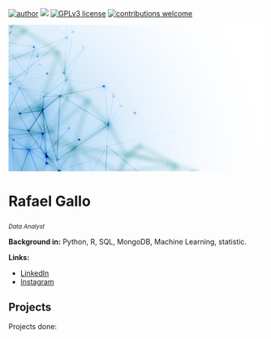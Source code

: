 [![author](https://img.shields.io/badge/author-RafaelGallo-red.svg)](https://www.linkedin.com/in/rafael-gallo-986a73150/) [![](https://img.shields.io/badge/python-3.7+-blue.svg)](https://www.python.org/downloads/release/python-365/) [![GPLv3 license](https://img.shields.io/badge/License-GPLv3-blue.svg)](http://perso.crans.org/besson/LICENSE.html) [![contributions welcome](https://img.shields.io/badge/contributions-welcome-brightgreen.svg?style=flat)](https://github.com/rafaelgallo/data_science/issues)

<p align="center">
  <img src="banner.jpg" >
</p>

# Rafael Gallo
<sub>*Data Analyst*</sub>




**Background in:** Python, R, SQL, MongoDB, Machine Learning, statistic.

**Links:**
* [LinkedIn](https://www.linkedin.com/in/rafael-gallo-986a73150/)
* [Instagram](https://www.instagram.com/gallorafael_/)

## Projects
Projects done:

